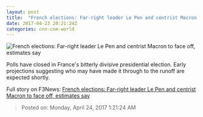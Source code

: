 ```yaml
---
layout: post
title:  "French elections: Far-right leader Le Pen and centrist Macron to face off, estimates say"
date: 2017-04-23 20:21:24Z
categories: cnn-com-world
---
```


![French elections: Far-right leader Le Pen and centrist Macron to face off, estimates say](http://i2.cdn.cnn.com/cnnnext/dam/assets/170423105209-french-elections-main-candidates-t1-only-super-tease.jpg)

Polls have closed in France's bitterly divisive presidential election. Early projections suggesting who may have made it through to the runoff are expected shortly.


Full story on F3News: [French elections: Far-right leader Le Pen and centrist Macron to face off, estimates say](http://www.f3nws.com/n/ZsgeyC)

> Posted on: Monday, April 24, 2017 1:21:24 AM
